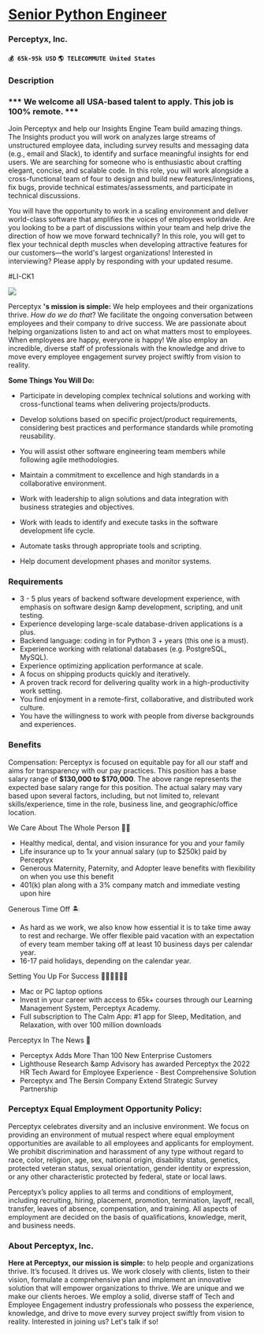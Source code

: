 # [Senior Python Engineer](https://www.remotewlb.com/apply/senior-python-engineer-40334)  
### Perceptyx, Inc.  
#### `💰 65k-95k USD` `🌎 TELECOMMUTE United States`  

### **Description**

### *** We welcome all USA-based talent to apply. This job is 100% remote. ***

Join Perceptyx and help our Insights Engine Team build amazing things. The Insights product you will work on analyzes large streams of unstructured employee data, including survey results and messaging data (e.g., email and Slack), to identify and surface meaningful insights for end users. We are searching for someone who is enthusiastic about crafting elegant, concise, and scalable code. In this role, you will work alongside a cross-functional team of four to design and build new features/integrations, fix bugs, provide technical estimates/assessments, and participate in technical discussions.

You will have the opportunity to work in a scaling environment and deliver world-class software that amplifies the voices of employees worldwide. Are you looking to be a part of discussions within your team and help drive the direction of how we move forward technically? In this role, you will get to flex your technical depth muscles when developing attractive features for our customers—the world's largest organizations! Interested in interviewing? Please apply by responding with your updated resume.

#LI-CK1  

![](https://workablehr.s3.amazonaws.com/uploads/photos/417792/2e757e4476dc87bcc6033f80fbecb667.png)

Perceptyx **'s mission is simple:** We help employees and their organizations thrive. _How do we do that_? We facilitate the ongoing conversation between employees and their company to drive success. We are passionate about helping organizations listen to and act on what matters most to employees. When employees are happy, everyone is happy! We also employ an incredible, diverse staff of professionals with the knowledge and drive to move every employee engagement survey project swiftly from vision to reality.

 **Some Things You Will Do:**

  * Participate in developing complex technical solutions and working with cross-functional teams when delivering projects/products.  

  * Develop solutions based on specific project/product requirements, considering best practices and performance standards while promoting reusability.
  * You will assist other software engineering team members while following agile methodologies.

  * Maintain a commitment to excellence and high standards in a collaborative environment.

  * Work with leadership to align solutions and data integration with business strategies and objectives.

  * Work with leads to identify and execute tasks in the software development life cycle.

  * Automate tasks through appropriate tools and scripting.

  * Help document development phases and monitor systems.

###  **Requirements**

  * 3 - 5 plus years of backend software development experience, with emphasis on software design &amp development, scripting, and unit testing.
  * Experience developing large-scale database-driven applications is a plus.
  * Backend language: coding in for Python 3 + years (this one is a must).
  * Experience working with relational databases (e.g. PostgreSQL, MySQL).
  * Experience optimizing application performance at scale.
  * A focus on shipping products quickly and iteratively.
  * A proven track record for delivering quality work in a high-productivity work setting.
  * You find enjoyment in a remote-first, collaborative, and distributed work culture.
  * You have the willingness to work with people from diverse backgrounds and experiences.

### **Benefits**

Compensation: Perceptyx is focused on equitable pay for all our staff and aims for transparency with our pay practices. This position has a base salary range of **$130,000 to $170,000**. The above range represents the expected base salary range for this position. The actual salary may vary based upon several factors, including, but not limited to, relevant skills/experience, time in the role, business line, and geographic/office location.

We Care About The Whole Person 🫶✨

  * Healthy medical, dental, and vision insurance for you and your family
  * Life insurance up to 1x your annual salary (up to $250k) paid by Perceptyx
  * Generous Maternity, Paternity, and Adopter leave benefits with flexibility on when you use this benefit 
  * 401(k) plan along with a 3% company match and immediate vesting upon hire

Generous Time Off 🏝

  * As hard as we work, we also know how essential it is to take time away to rest and recharge. We offer flexible paid vacation with an expectation of every team member taking off at least 10 business days per calendar year.
  * 16-17 paid holidays, depending on the calendar year.

Setting You Up For Success 🧑🏻‍💻👩🏾‍💻

  * Mac or PC laptop options
  * Invest in your career with access to 65k+ courses through our Learning Management System, Perceptyx Academy.
  * Full subscription to The Calm App: #1 app for Sleep, Meditation, and Relaxation, with over 100 million downloads

Perceptyx In The News 📰

  * Perceptyx Adds More Than 100 New Enterprise Customers
  * Lighthouse Research &amp Advisory has awarded Perceptyx the 2022 HR Tech Award for Employee Experience - Best Comprehensive Solution
  * Perceptyx and The Bersin Company Extend Strategic Survey Partnership

### Perceptyx Equal Employment Opportunity Policy:

Perceptyx celebrates diversity and an inclusive environment. We focus on providing an environment of mutual respect where equal employment opportunities are available to all employees and applicants for employment. We prohibit discrimination and harassment of any type without regard to race, color, religion, age, sex, national origin, disability status, genetics, protected veteran status, sexual orientation, gender identity or expression, or any other characteristic protected by federal, state or local laws.

Perceptyx’s policy applies to all terms and conditions of employment, including recruiting, hiring, placement, promotion, termination, layoff, recall, transfer, leaves of absence, compensation, and training. All aspects of employment are decided on the basis of qualifications, knowledge, merit, and business needs.

###  **About Perceptyx, Inc.**

 **Here at Perceptyx, our mission is simple:** to help people and organizations thrive. It’s focused. It drives us. We work closely with clients, listen to their vision, formulate a comprehensive plan and implement an innovative solution that will empower organizations to thrive. We are unique and we make our clients heroes. We employ a solid, diverse staff of Tech and Employee Engagement industry professionals who possess the experience, knowledge, and drive to move every survey project swiftly from vision to reality. Interested in joining us? Let's talk if so!

